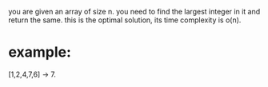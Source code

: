 you are given an array of size n. you need to find the largest integer in it and return the same. 
this is the optimal solution, its time complexity is o(n).
 # example:
 [1,2,4,7,6] -> 7.
